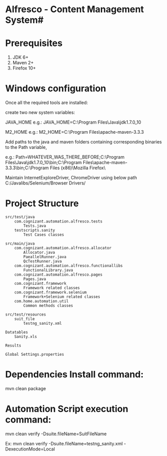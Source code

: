 # Alfresco - Content Management System#

# Prerequisites #

1. JDK 6+
2. Maven 2+
3. Firefox 10+

# Windows configuration #

Once all the required tools are installed:

create two new system variables:

JAVA_HOME e.g.: JAVA_HOME=C:\Program Files\Java\jdk1.7.0_10

M2_HOME e.g.: M2_HOME=C:\Program Files\apache-maven-3.3.3

Add paths to the java and maven folders containing corresponding binaries to the Path variable,

e.g.:
Path=WHATEVER_WAS_THERE_BEFORE;C:\Program Files\Java\jdk1.7.0_10\bin\;C:\Program Files\apache-maven-3.3.3\bin\;C:\Program Files (x86)\Mozilla Firefox\

Maintain InternetExploreDriver, ChromeDriver using below path
C:/Javalibs/Selenium/Browser Drivers/

# Project Structure #
	
	src/test/java
		com.cognizant.automation.alfresco.tests
			Tests.java
		testscripts.sanity
			Test Cases classes
			
	src/main/java
		com.cognizant.automation.alfresco.allocator
			Allocator.java
			PaeallelRunner.java
			QcTestRunner.java
		com.cognizant.automation.alfresco.functionallibs
			FunctionalLibrary.java
		com.cognizant.automation.alfresco.pages
			Pages.java
		com.cognizant.framework
			Framework related classes
		com.cognizant.framework.selenium
			Framework+Selenium related classes
		com.home.automation.util
			Common methods classes
			
	src/test/resources
		suit_file
			testng_sanity.xml
			
	Datatables
		Sanity.xls
		
	Results
	
	Global Settings.properties
				
Dependencies Install command:
=============================
mvn clean package

Automation Script execution command:
====================================
mvn clean verify -Dsuite.fileName=SuitFileName

Ex:
mvn clean verify -Dsuite.fileName=testng_sanity.xml -DexecutionMode=Local